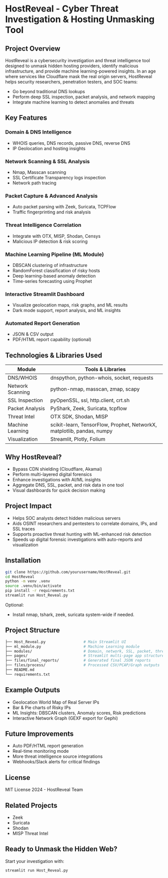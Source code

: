 # HostReveal - Cyber Threat Investigation & Hosting Unmasking Tool

## Project Overview

HostReveal is a cybersecurity investigation and threat intelligence tool designed to unmask hidden hosting providers, identify malicious infrastructure, and provide machine learning-powered insights. In an age where services like Cloudflare mask the real origin servers, HostReveal helps security researchers, penetration testers, and SOC teams:

* Go beyond traditional DNS lookups
* Perform deep SSL inspection, packet analysis, and network mapping
* Integrate machine learning to detect anomalies and threats

## Key Features

### Domain & DNS Intelligence

* WHOIS queries, DNS records, passive DNS, reverse DNS
* IP Geolocation and hosting insights

### Network Scanning & SSL Analysis

* Nmap, Masscan scanning
* SSL Certificate Transparency logs inspection
* Network path tracing

### Packet Capture & Advanced Analysis

* Auto packet parsing with Zeek, Suricata, TCPFlow
* Traffic fingerprinting and risk analysis

### Threat Intelligence Correlation

* Integrate with OTX, MISP, Shodan, Censys
* Malicious IP detection & risk scoring

### Machine Learning Pipeline (ML Module)

* DBSCAN clustering of infrastructure
* RandomForest classification of risky hosts
* Deep learning-based anomaly detection
* Time-series forecasting using Prophet

### Interactive Streamlit Dashboard

* Visualize geolocation maps, risk graphs, and ML results
* Dark mode support, report analysis, and ML insights

### Automated Report Generation

* JSON & CSV output
* PDF/HTML report capability (optional)

## Technologies & Libraries Used

| Module | Tools & Libraries |
| --- | --- |
| DNS/WHOIS | dnspython, python-whois, socket, requests |
| Network Scanning | python-nmap, masscan, zmap, scapy |
| SSL Inspection | pyOpenSSL, ssl, http.client, crt.sh |
| Packet Analysis | PyShark, Zeek, Suricata, tcpflow |
| Threat Intel | OTX SDK, Shodan, MISP |
| Machine Learning | scikit-learn, TensorFlow, Prophet, NetworkX, matplotlib, pandas, numpy |
| Visualization | Streamlit, Plotly, Folium |

## Why HostReveal?

* Bypass CDN shielding (Cloudflare, Akamai)
* Perform multi-layered digital forensics
* Enhance investigations with AI/ML insights
* Aggregate DNS, SSL, packet, and risk data in one tool
* Visual dashboards for quick decision making

## Project Impact

* Helps SOC analysts detect hidden malicious servers
* Aids OSINT researchers and pentesters to correlate domains, IPs, and SSL traces
* Supports proactive threat hunting with ML-enhanced risk detection
* Speeds up digital forensic investigations with auto-reports and visualization

## Installation

```bash
git clone https://github.com/yourusername/HostReveal.git
cd HostReveal
python -m venv .venv
source .venv/bin/activate
pip install -r requirements.txt
streamlit run Host_Reveal.py
```

Optional:

* Install nmap, tshark, zeek, suricata system-wide if needed.

## Project Structure

```bash
├── Host_Reveal.py                 # Main Streamlit UI
├── ml_module.py                   # Machine Learning module
├── modules/                       # Domain, network, SSL, packet, threat modules
├── pages/                         # Streamlit multi-page app structure
├── files/final_reports/           # Generated final JSON reports
├── files/process/                 # Processed CSV/PCAP/Graph outputs
├── README.md
└── requirements.txt
```

## Example Outputs

* Geolocation World Map of Real Server IPs
* Bar & Pie charts of Risky IPs
* ML Insights: DBSCAN clusters, Anomaly scores, Risk predictions
* Interactive Network Graph (GEXF export for Gephi)

## Future Improvements

* Auto PDF/HTML report generation
* Real-time monitoring mode
* More threat intelligence source integrations
* Webhooks/Slack alerts for critical findings

## License

MIT License
2024 - HostReveal Team



## Related Projects

* Zeek
* Suricata
* Shodan
* MISP Threat Intel

## Ready to Unmask the Hidden Web?

Start your investigation with:

```bash
streamlit run Host_Reveal.py
```
